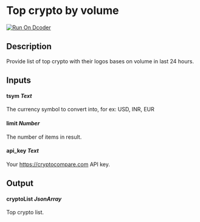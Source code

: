 # Top crypto by volume
[![Run On Dcoder](https://static-content.dcoder.tech/dcoder-assets/run-on-dcoder.svg)](https://code.dcoder.tech/feed/project/6154ac1dee9d4c060764016a)

## Description
Provide list of top crypto with their logos bases on volume in last 24 hours.

## Inputs
#### **tsym**  *Text*
The currency symbol to convert into, for ex: USD, INR, EUR
#### **limit**  *Number*
The number of items in result.
#### **api_key**  *Text*
Your https://cryptocompare.com API key.

## Output
#### **cryptoList**  *JsonArray*
Top crypto list.

